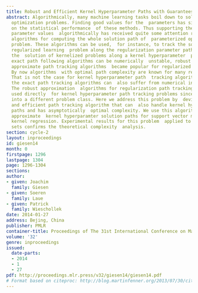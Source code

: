 ```yaml
---
title: Robust and Efficient Kernel Hyperparameter Paths with Guarantees
abstract: Algorithmically, many machine learning tasks boil down to solving  parameterized
  optimization problems. Finding good values for the  parameters has significant influence
  on the statistical performance  of these methods. Thus supporting the choice of
  parameter values  algorithmically has received quite some attention recently,  especially
  algorithms for computing the whole solution path of  parameterized optimization
  problem. These algorithms can be used,  for instance, to track the solution of a
  regularized learning  problem along the regularization parameter path, or for tracking
  the  solution of kernelized problems along a kernel hyperparameter  path. Since
  exact path following algorithms can be numerically  unstable, robust and efficient
  approximate path tracking algorithms  became popular for regularized learning problems.
  By now algorithms  with optimal path complexity are known for many regularized learning  problems.
  That is not the case for kernel hyperparameter path  tracking algorithms, where
  the exact path tracking algorithms can  also suffer from numerical instabilities.
  The robust approximation  algorithms for regularization path tracking can not be
  used directly  for kernel hyperparameter path tracking problems since the latter  fall
  into a different problem class. Here we address this problem by  devising a robust
  and efficient path tracking algorithm that can  also handle kernel hyperparameter
  paths and has asymptotically  optimal complexity. We use this algorithm to compute
  approximate  kernel hyperparamter solution paths for support vector machines and  robust
  kernel regression. Experimental results for this problem  applied to various data
  sets confirms the theoretical complexity  analysis.
section: cycle-2
layout: inproceedings
id: giesen14
month: 0
firstpage: 1296
lastpage: 1304
page: 1296-1304
sections: 
author:
- given: Joachim
  family: Giesen
- given: Soeren
  family: Laue
- given: Patrick
  family: Wieschollek
date: 2014-01-27
address: Bejing, China
publisher: PMLR
container-title: Proceedings of The 31st International Conference on Machine Learning
volume: '32'
genre: inproceedings
issued:
  date-parts:
  - 2014
  - 1
  - 27
pdf: http://proceedings.mlr.press/v32/giesen14/giesen14.pdf
# Format based on citeproc: http://blog.martinfenner.org/2013/07/30/citeproc-yaml-for-bibliographies/
---
```

